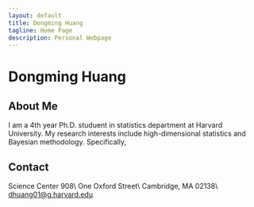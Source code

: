 ```yaml
---
layout: default
title: Dongming Huang
tagline: Home Page
description: Personal Webpage
---
```

# Dongming Huang

## About Me
I am a 4th year Ph.D. studuent in statistics department at Harvard University. My research interests include high-dimensional statistics and Bayesian methodology. Specifically, 

## Contact

Science Center 908\\
One Oxford Street\\
Cambridge, MA 02138\\
dhuang01@g.harvard.edu
